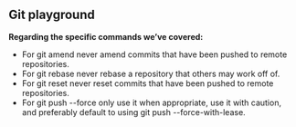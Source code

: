 ## Git playground

**Regarding the specific commands we’ve covered:**
- For git amend never amend commits that have been pushed to remote repositories.
- For git rebase never rebase a repository that others may work off of.
- For git reset never reset commits that have been pushed to remote repositories.
- For git push --force only use it when appropriate, use it with caution, and preferably default to using git push --force-with-lease.
